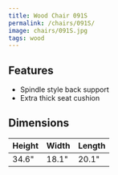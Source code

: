 ```yaml
---
title: Wood Chair 091S
permalink: /chairs/091S/
image: chairs/091S.jpg
tags: wood
---
```

## Features

- Spindle style back support
- Extra thick seat cushion 

## Dimensions

Height | Width | Length
-------|-------|-------
34.6"  | 18.1" | 20.1"